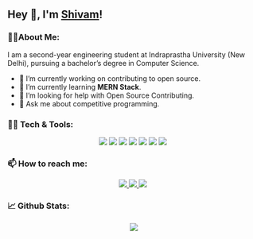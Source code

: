 ## Hey 👋, I'm [Shivam](https://shivmsingh.netlify.app/)!

### 🙋‍♂️About Me:

I am a second-year engineering student at Indraprastha University (New Delhi), pursuing a bachelor’s degree in Computer Science.
- 🔭 I’m currently working on contributing to open source.
- 🌱 I’m currently learning **MERN Stack**.
- 🤔 I’m looking for help with Open Source Contributing.
- 💬 Ask me about competitive programming.

### 👨‍💻 Tech & Tools:

<p align="center">
  <img src="https://img.icons8.com/color/48/000000/c-plus-plus-logo.png"/>
  <img src="https://img.icons8.com/color/48/000000/c-programming.png"/>
  <img src="https://img.icons8.com/color/48/000000/nodejs.png"/>
  <img src="https://img.icons8.com/color/48/000000/react-native.png"/>
  <img src="https://img.icons8.com/color/48/000000/javascript--v1.png"/>
  <img src="https://img.icons8.com/color/48/000000/python--v1.png"/>
  <img src="https://img.icons8.com/color/48/000000/linux.png"/>
</p>

### 📫 How to reach me:

<p align="center">
  <a href="https://shivmsingh.netlify.app/">
    <img src="https://img.icons8.com/color/48/000000/attach.png"/>
  </a>
  <a href="https://www.linkedin.com/in/shivmsingh/">
    <img src="https://img.icons8.com/fluency/48/000000/linkedin.png"/>
  </a>
  <a href="mailto:shivmsingh02@gmail.com">
    <img src="https://img.icons8.com/color/48/000000/apple-mail.png"/>
  </a>
</p>

### 📈 Github Stats:

<p align ="center">&nbsp;<img align="center" src="https://github-readme-stats.vercel.app/api?username=shivmsingh&show_icons=true&count_private=true&theme=dracula" />
